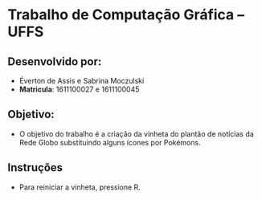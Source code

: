 # Trabalho de Computação Gráfica &ndash; UFFS

## Desenvolvido por:
- Éverton de Assis e Sabrina Moczulski
- **Matricula**: 1611100027 e 1611100045


## Objetivo:
 - O objetivo do trabalho é a criação da vinheta do plantão de notícias da Rede Globo substituindo alguns ícones por Pokémons.


## Instruções
 - Para reiniciar a vinheta, pressione R.
